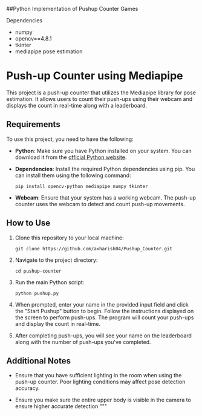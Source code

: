 ##Python Implementation of Pushup Counter Games

Dependencies
- numpy
- opencv==4.8.1
- tkinter
- mediapipe pose estimation


# Push-up Counter using Mediapipe

This project is a push-up counter that utilizes the Mediapipe library for pose estimation. It allows users to count their push-ups using their webcam and displays the count in real-time along with a leaderboard.

## Requirements

To use this project, you need to have the following:

- **Python**: Make sure you have Python installed on your system. You can download it from the [official Python website](https://www.python.org/).

- **Dependencies**: Install the required Python dependencies using pip. You can install them using the following command:

    ```
    pip install opencv-python mediapipe numpy tkinter
    ```

- **Webcam**: Ensure that your system has a working webcam. The push-up counter uses the webcam to detect and count push-up movements.

## How to Use

1. Clone this repository to your local machine:

    ```
    git clone https://github.com/axharish04/Pushup_Counter.git
    ```

2. Navigate to the project directory:

    ```
    cd pushup-counter
    ```

3. Run the main Python script:

    ```
    python pushup.py
    ```

4. When prompted, enter your name in the provided input field and click the "Start Pushup" button to begin. Follow the instructions displayed on the screen to perform push-ups. The program will count your push-ups and display the count in real-time.

5. After completing push-ups, you will see your name on the leaderboard along with the number of push-ups you've completed.

## Additional Notes

- Ensure that you have sufficient lighting in the room when using the push-up counter. Poor lighting conditions may affect pose detection accuracy.

- Ensure you make sure the entire upper body is visible in the camera to ensure higher accurate detection
"""


